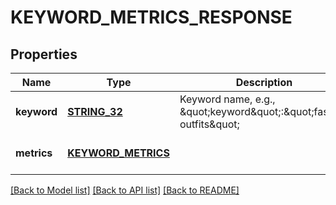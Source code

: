 # KEYWORD_METRICS_RESPONSE

## Properties
Name | Type | Description | Notes
------------ | ------------- | ------------- | -------------
**keyword** | [**STRING_32**](STRING_32.md) | Keyword name, e.g., \&quot;keyword\&quot;:\&quot;fashion outfits\&quot; | [optional] [default to null]
**metrics** | [**KEYWORD_METRICS**](KeywordMetrics.md) |  | [optional] [default to null]

[[Back to Model list]](../README.md#documentation-for-models) [[Back to API list]](../README.md#documentation-for-api-endpoints) [[Back to README]](../README.md)


